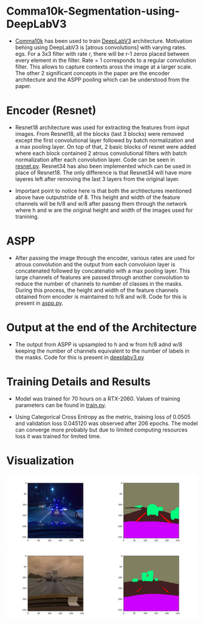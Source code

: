 # Comma10k-Segmentation-using-DeepLabV3

- [Comma10k](https://github.com/commaai/comma10k) has been used to train [DeepLabV3](https://arxiv.org/abs/1706.05587) architecture. Motivation behing using DeepLabV3 is [atrous convolutions] with varying rates. egs. For a 3x3 filter with rate r, there will be r-1 zeros placed between every element in the filter. Rate = 1 corresponds to a regular convolution filter. This allows to capture contexts aross the image at a larger scale. The other 2 significant concepts in the paper are the encoder architecture and the ASPP pooling which can be understood from the paper.

# Encoder (Resnet)

- Resnet18 architecture was used for extracting the features from input images. From Resnet18, all the blocks (last 3 blocks) were removed except the first convolutional layer followed by batch normalization and a max pooling layer. On top of that, 2 basic blocks of resnet were added where each block contained  2 atrous convolutional filters with batch normalization after each convolution layer. Code can be seen in [resnet.py](https://github.com/Msarang7/Comma10k-Segmentation-using-DeepLabV3/blob/main/resnet.py). Resnet34 has also been implemented which can be used in place of Resnet18. The only difference is that Resnet34 will have more layeres left after removing the last 3 layers from the original layer.

- Important point to notice here is that both the archtiectures mentioned above have outputstride of 8. This height and width of the feature channels will be h/8 and w/8 after passng them through the network where h and w are the original height and width of the images used for tranining.

# ASPP

- After passing the image through the encoder, various rates are used for atrous convolution and the output from each convoluion layer is concatenated followed by concatenatio with a max pooling layer. This large channels of features are passed through another convolution to reduce the number of channels to number of classes in the masks. During this process, the height and width of the feature channels obtained from encoder is maintained to h/8 and w/8. Code for this is present in [aspp.py](https://github.com/Msarang7/Comma10k-Segmentation-using-DeepLabV3/blob/main/aspp.py).

# Output at the end of the Architecture

- The output from ASPP is upsampled to h and w from h/8 adnd w/8 keeping the number of channels equivalent to the number of labels in the masks. Code for this is present in [deeplabv3.py](https://github.com/Msarang7/Comma10k-Segmentation-using-DeepLabV3/blob/main/deeplabv3.py)


# Training Details and Results

- Model was trained for 70 hours on a RTX-2060. Values of training parameters can be found in [train.py](https://github.com/Msarang7/Comma10k-Segmentation-using-DeepLabV3/blob/main/train.py).

- Using Categorical Cross Entropy as the metric, training loss of 0.0505 and validation loss  0.045120 was observed after 206 epochs. The model can converge more probably but due to limited computing resources loss it was trained for limited time.


# Visualization

![temp](https://github.com/Msarang7/Comma10k-Segmentation-using-DeepLabV3/blob/main/segmented%20results/1.jpg)
![temp](https://github.com/Msarang7/Comma10k-Segmentation-using-DeepLabV3/blob/main/segmented%20results/2.jpg)
















